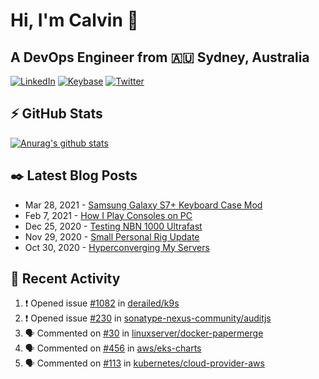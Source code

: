 # Hi, I'm Calvin 🍭
## A DevOps Engineer from 🇦🇺 Sydney, Australia</h3>

[![LinkedIn](https://img.shields.io/badge/-c–bui-0077B5?style=flat-square&labelColor=0077B5&logo=LinkedIn&logoColor=white)](https://www.linkedin.com/in/c-bui/)
[![Keybase](https://img.shields.io/badge/-calvinbui-ff6f21?style=flat-square&labelColor=ff6f21&logo=Keybase&logoColor=white)](https://keybase.io/calvinbui)
[![Twitter](https://img.shields.io/badge/-ASAPCalvin-1DA1F2?style=flat-square&labelColor=1DA1F2&logo=Twitter&logoColor=white)](https://twitter.com/ASAPCalvin)

<!-- https://github.com/rishavanand/github-profilinator -->
## ⚡ GitHub Stats
[![Anurag's github stats](https://github-readme-stats.vercel.app/api?username=calvinbui&count_private=true&hide_title=true)](https://github.com/anuraghazra/github-readme-stats)

<!-- https://github.com/gautamkrishnar/blog-post-workflow -->
## ✒️ Latest Blog Posts

<!-- BLOG-POST-LIST:START -->
- Mar 28, 2021 - [Samsung Galaxy S7+ Keyboard Case Mod](https://calvin.me/samsung-galaxy-tab-s7-plus-keyboard-case-mod)
- Feb 7, 2021 - [How I Play Consoles on PC](https://calvin.me/how-i-play-consoles-on-pc)
- Dec 25, 2020 - [Testing NBN 1000 Ultrafast](https://calvin.me/testing-nbn-1000-ultrafast)
- Nov 29, 2020 - [Small Personal Rig Update](https://calvin.me/small-personal-rig-update)
- Oct 30, 2020 - [Hyperconverging My Servers](https://calvin.me/hyperconverging-my-servers)

<!-- BLOG-POST-LIST:END -->

## 🏃‍ Recent Activity

<!--START_SECTION:activity-->
1. ❗️ Opened issue [#1082](https://github.com/derailed/k9s/issues/1082) in [derailed/k9s](https://github.com/derailed/k9s)
2. ❗️ Opened issue [#230](https://github.com/sonatype-nexus-community/auditjs/issues/230) in [sonatype-nexus-community/auditjs](https://github.com/sonatype-nexus-community/auditjs)
3. 🗣 Commented on [#30](https://github.com/linuxserver/docker-papermerge/issues/30) in [linuxserver/docker-papermerge](https://github.com/linuxserver/docker-papermerge)
4. 🗣 Commented on [#456](https://github.com/aws/eks-charts/issues/456) in [aws/eks-charts](https://github.com/aws/eks-charts)
5. 🗣 Commented on [#113](https://github.com/kubernetes/cloud-provider-aws/issues/113) in [kubernetes/cloud-provider-aws](https://github.com/kubernetes/cloud-provider-aws)
<!--END_SECTION:activity-->
